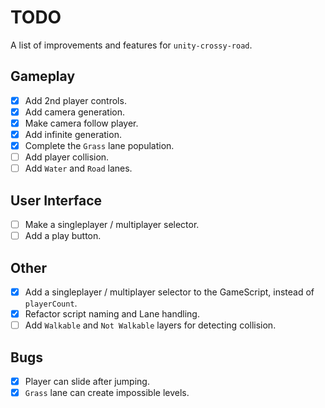 # TODO

A list of improvements and features for `unity-crossy-road`.

## Gameplay

-   [x] Add 2nd player controls.
-   [x] Add camera generation.
-   [x] Make camera follow player.
-   [x] Add infinite generation.
-   [x] Complete the `Grass` lane population.
-   [ ] Add player collision.
-   [ ] Add `Water` and `Road` lanes.

## User Interface

-   [ ] Make a singleplayer / multiplayer selector.
-   [ ] Add a play button.

## Other

-   [x] Add a singleplayer / multiplayer selector to the GameScript, instead of `playerCount`.
-   [x] Refactor script naming and Lane handling.
-   [ ] Add `Walkable` and `Not Walkable` layers for detecting collision.

## Bugs

-   [x] Player can slide after jumping.
-   [x] `Grass` lane can create impossible levels.
